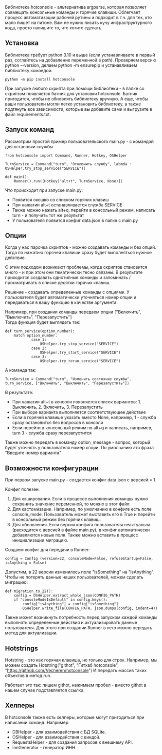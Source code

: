 
Библиотека hotconsole - альтернатива argparse, которая позволяет совмещать консольные команды и горячие клавиши.
Облегчает процесс автоматизации рабочей рутины и подходит в т.ч. для тех, кто мало пишет на питоне.
Вам не нужно писать кучу инфраструктурного кода, просто напишите то, что хотите сделать.

## Установка
Библиотека требует python 3.10 и выше (если устанавливаете в первый раз, соглайтесь на добавление переменной в path). Проверяем версию python --version, делаем python -m ensurepip и устанавливаем библиотеку командой:

```
python -m pip install hotconsole
```

При запуске любого скрипта при помощи библиотеки - в папке со скриптом появляется батник для установки hotconsole.
Батник пригодится, чтобы не обновлять библиотеку вручную. А еще, чтобы ваши пользователи могли легко установить библиотеку, а также подтянуть все зависимости, которые вы добавите сами и выгрузите в файл requirements.txt.

## Запуск команд

Рассмотрим простой пример пользовательского main.py - с командой для остановки службы

```
from hotconsole import Command, Runner, Hotkey, OSHelper

TurnService = Command("turn", "Отключить службу", labmda_: OSHelper.try_stop_service("SERVICE"))

def main():
    Runner().run([Hotkey("alt+t", TurnService, None)])
```

Что происходит при запуске main.py:
- Появится окошко со списком горячих клавиш
- При нажатии alt+t останавливается служба SERVICE
- Также можно нажать alt+q, перейти в консольный режим, написать turn - и получить тот же результат
- У пользователя появится конфиг data.json в папке с main.py

## Опции

Когда у нас парочка скриптов - можно создавать команды и без опций. Тогда по нажатию горячей клавиши сразу будет выполняться нужное действие. 

С этим подходом возникают проблемы, когда скриптов становится много - и при этом они тематически тесно связаны. В результате приходится создавать однотипные команды и запоминать / просматривать в списке десятки горячих клавиш. 

Решение - создавать определенные команды с опциями. У пользователя будет автоматически уточняться номер опции и передаваться в вашу функцию в качестве аргумента. 

Например, при создании команды передаем опции ["Включить", "Выключить", "Перезапустить"]   
Тогда функция будет выглядеть так:

```
def turn_service(option_number):
    match option_number:
            case 1:
                OSHelper.try_stop_service("SERVICE")
            case 2:
                OSHelper.try_start_service("SERVICE")
            case 3:
                OSHelper.try_rerun_service("SERVICE")
```

А команда так:
```
TurnService = Command("turn", "Изменить состояние службы", turn_service, ["Включить", "Выключить", "Перезапустить"])
```

В результате:
- При нажатии alt+t в консоли появляется список вариантов: 1. Выключить, 2. Включить, 3. Перезапустить
- При выборе варианта выполняется соответствующее действие
- Если в горячей клавише указать вместо None, например, 1 - служба сразу остановится без вопросов в консоли
- Если перейти в консольный режим по alt+q и написать, например, turn 3 - служба сразу перезапустится

Также можно передать в команду option_message - вопрос, который будет уточнять у пользователя номер опции. По умолчанию это фраза "Введите номер варианта"

## Возможности конфигурации

При первом запуске main.py - создается конфиг data.json с версией = 1. 

Конфиг полезен:
1) Для кэширования. Если в процессе выполнения команды нужно сохранить значение переменной, то можно в этот файл
2) Для кастомизации. Например, по умолчанию в конфиге есть поле console_mode. Пользователь может выставить его в True и перейти в консольный режим без горячих клавиш. 
3) Для обновления. Если версия конфига пользователя неактуальна (расходится с версией в файле main.py), в конфиг автоматически добавляются новые поля. Также можно вставить в процесс инициализации миграцию.

Создаем конфиг для передачи в Runner: 

```
config = Config (version=22, consoleMode=False, refuseStartup=False, isAnything = False)
```

Допустим, в 22 версии изменилось поле "isSomething" на "isAnything". Чтобы не потерять данные наших пользователей, можем сделать миграцию:

```
def migration_to_22():
    config = OSHelper.extract_whole_json(CONFIG_PATH)
    if "consoleModeIsDefault" in config.keys():
        config["isAnything"] = config["isSomething"]
        OSHelper.write_file(CONFIG_PATH, json.dumps(config, indent=4))
```

Также может возникнуть потребность перед запуском каждой команды выполнять определенные действия и актуализировать данные пользователя. Для этого при создании Runner в него можно передать метод для актуализации. 

## Hotstrings

Hotstring - это как горячая клавиша, но только для строк. 
Например, мы можем создать Hotstring("githot", "Гитхаб hotconsole", "https://github.com/Vecheren/hotconsole")
И передать массив таких объектов в метод run.

Работает это так: пишем githot, нажимаем пробел - вместо githot в нашем случае подставляется ссылка.

## Хелперы

В hotconsole также есть хелперы, которые могут пригодиться при написании команд.
Например: 
- DBHelper - для взаимодействия с БД SQLite.
- OSHelper - для взаимодействия с виндой.
- RequestsHelper - для создания запросов к внешнему API.
- InnGenerator - генератор ИНН

